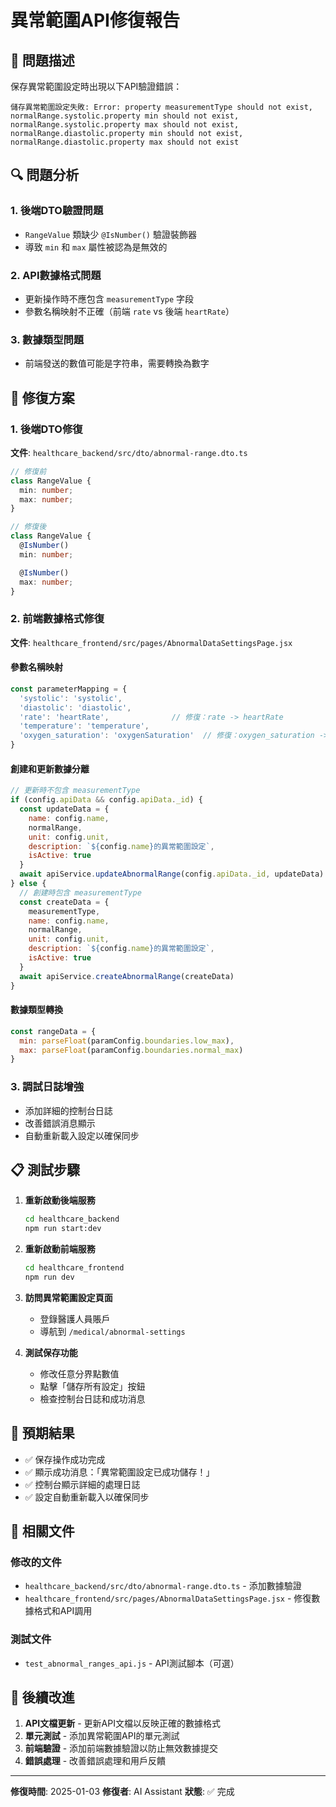 # 異常範圍API修復報告

## 🐛 問題描述

保存異常範圍設定時出現以下API驗證錯誤：

```
儲存異常範圍設定失敗: Error: property measurementType should not exist,
normalRange.systolic.property min should not exist,
normalRange.systolic.property max should not exist,
normalRange.diastolic.property min should not exist,
normalRange.diastolic.property max should not exist
```

## 🔍 問題分析

### 1. 後端DTO驗證問題
- `RangeValue` 類缺少 `@IsNumber()` 驗證裝飾器
- 導致 `min` 和 `max` 屬性被認為是無效的

### 2. API數據格式問題
- 更新操作時不應包含 `measurementType` 字段
- 參數名稱映射不正確（前端 `rate` vs 後端 `heartRate`）

### 3. 數據類型問題
- 前端發送的數值可能是字符串，需要轉換為數字

## 🔧 修復方案

### 1. 後端DTO修復
**文件**: `healthcare_backend/src/dto/abnormal-range.dto.ts`

```typescript
// 修復前
class RangeValue {
  min: number;
  max: number;
}

// 修復後
class RangeValue {
  @IsNumber()
  min: number;

  @IsNumber()
  max: number;
}
```

### 2. 前端數據格式修復
**文件**: `healthcare_frontend/src/pages/AbnormalDataSettingsPage.jsx`

#### 參數名稱映射
```javascript
const parameterMapping = {
  'systolic': 'systolic',
  'diastolic': 'diastolic',
  'rate': 'heartRate',              // 修復：rate -> heartRate
  'temperature': 'temperature',
  'oxygen_saturation': 'oxygenSaturation'  // 修復：oxygen_saturation -> oxygenSaturation
}
```

#### 創建和更新數據分離
```javascript
// 更新時不包含 measurementType
if (config.apiData && config.apiData._id) {
  const updateData = {
    name: config.name,
    normalRange,
    unit: config.unit,
    description: `${config.name}的異常範圍設定`,
    isActive: true
  }
  await apiService.updateAbnormalRange(config.apiData._id, updateData)
} else {
  // 創建時包含 measurementType
  const createData = {
    measurementType,
    name: config.name,
    normalRange,
    unit: config.unit,
    description: `${config.name}的異常範圍設定`,
    isActive: true
  }
  await apiService.createAbnormalRange(createData)
}
```

#### 數據類型轉換
```javascript
const rangeData = {
  min: parseFloat(paramConfig.boundaries.low_max),
  max: parseFloat(paramConfig.boundaries.normal_max)
}
```

### 3. 調試日誌增強
- 添加詳細的控制台日誌
- 改善錯誤消息顯示
- 自動重新載入設定以確保同步

## 📋 測試步驟

1. **重新啟動後端服務**
   ```bash
   cd healthcare_backend
   npm run start:dev
   ```

2. **重新啟動前端服務**
   ```bash
   cd healthcare_frontend
   npm run dev
   ```

3. **訪問異常範圍設定頁面**
   - 登錄醫護人員賬戶
   - 導航到 `/medical/abnormal-settings`

4. **測試保存功能**
   - 修改任意分界點數值
   - 點擊「儲存所有設定」按鈕
   - 檢查控制台日誌和成功消息

## 🎯 預期結果

- ✅ 保存操作成功完成
- ✅ 顯示成功消息：「異常範圍設定已成功儲存！」
- ✅ 控制台顯示詳細的處理日誌
- ✅ 設定自動重新載入以確保同步

## 📝 相關文件

### 修改的文件
- `healthcare_backend/src/dto/abnormal-range.dto.ts` - 添加數據驗證
- `healthcare_frontend/src/pages/AbnormalDataSettingsPage.jsx` - 修復數據格式和API調用

### 測試文件
- `test_abnormal_ranges_api.js` - API測試腳本（可選）

## 🔄 後續改進

1. **API文檔更新** - 更新API文檔以反映正確的數據格式
2. **單元測試** - 添加異常範圍API的單元測試
3. **前端驗證** - 添加前端數據驗證以防止無效數據提交
4. **錯誤處理** - 改善錯誤處理和用戶反饋

---

**修復時間**: 2025-01-03
**修復者**: AI Assistant
**狀態**: ✅ 完成 